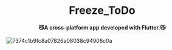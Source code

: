 <div align="center">
    <h1>Freeze_ToDo</h1>
    <h4>😼A cross-platform app developed with Flutter.😼</h4>
</div>

![7374c1b9fc8a07826a08038c94908c0a](https://github.com/user-attachments/assets/2fcd5782-779a-4632-a242-84110b1d7423)


